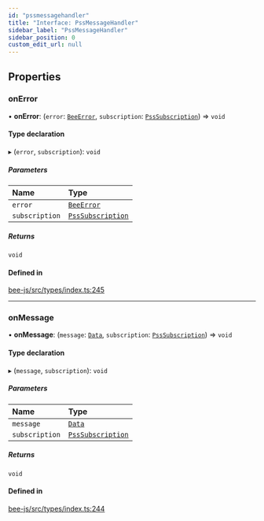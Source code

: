 ```yaml
---
id: "pssmessagehandler"
title: "Interface: PssMessageHandler"
sidebar_label: "PssMessageHandler"
sidebar_position: 0
custom_edit_url: null
---
```


## Properties

### onError

• **onError**: (`error`: [`BeeError`](../classes/beeerror.md), `subscription`: [`PssSubscription`](psssubscription.md)) =\> `void`

#### Type declaration

▸ (`error`, `subscription`): `void`

##### Parameters

| Name | Type |
| :------ | :------ |
| `error` | [`BeeError`](../classes/beeerror.md) |
| `subscription` | [`PssSubscription`](psssubscription.md) |

##### Returns

`void`

#### Defined in

[bee-js/src/types/index.ts:245](https://github.com/ethersphere/bee-js/blob/74056cb/src/types/index.ts#L245)

___

### onMessage

• **onMessage**: (`message`: [`Data`](data.md), `subscription`: [`PssSubscription`](psssubscription.md)) =\> `void`

#### Type declaration

▸ (`message`, `subscription`): `void`

##### Parameters

| Name | Type |
| :------ | :------ |
| `message` | [`Data`](data.md) |
| `subscription` | [`PssSubscription`](psssubscription.md) |

##### Returns

`void`

#### Defined in

[bee-js/src/types/index.ts:244](https://github.com/ethersphere/bee-js/blob/74056cb/src/types/index.ts#L244)
